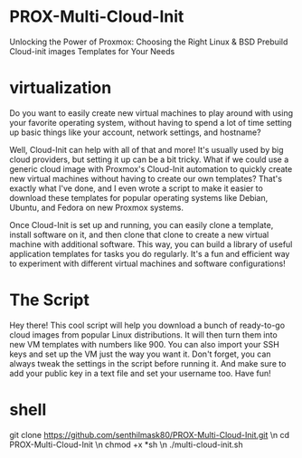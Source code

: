 # PROX-Multi-Cloud-Init
Unlocking the Power of Proxmox: Choosing the Right Linux &amp; BSD Prebuild Cloud-init images Templates for Your Needs

# virtualization 

Do you want to easily create new virtual machines to play around with using your favorite operating system, without having to spend a lot of time setting up basic things like your account, network settings, and hostname?

Well, Cloud-Init can help with all of that and more! It's usually used by big cloud providers, but setting it up can be a bit tricky. What if we could use a generic cloud image with Proxmox's Cloud-Init automation to quickly create new virtual machines without having to create our own templates? That's exactly what I've done, and I even wrote a script to make it easier to download these templates for popular operating systems like Debian, Ubuntu, and Fedora on new Proxmox systems.

Once Cloud-Init is set up and running, you can easily clone a template, install software on it, and then clone that clone to create a new virtual machine with additional software. This way, you can build a library of useful application templates for tasks you do regularly. It's a fun and efficient way to experiment with different virtual machines and software configurations!

# The Script

Hey there! This cool script will help you download a bunch of ready-to-go cloud images from popular Linux distributions. It will then turn them into new VM templates with numbers like 900. You can also import your SSH keys and set up the VM just the way you want it. Don't forget, you can always tweak the settings in the script before running it. And make sure to add your public key in a text file and set your username too. Have fun!

# shell
git clone https://github.com/senthilmask80/PROX-Multi-Cloud-Init.git \n
cd PROX-Multi-Cloud-Init \n
chmod +x *sh \n
./multi-cloud-init.sh

